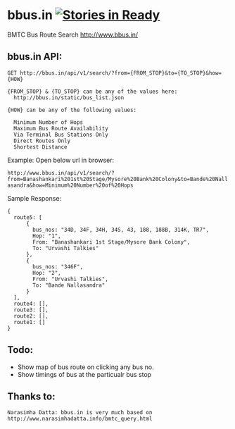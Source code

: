 bbus.in [![Stories in Ready](https://badge.waffle.io/vivekchand/bbus.in.png?label=ready)](https://waffle.io/vivekchand/bbus.in)
=======

BMTC Bus Route Search http://www.bbus.in/

bbus.in API:
-------------------


```
GET http://bbus.in/api/v1/search/?from={FROM_STOP}&to={TO_STOP}&how={HOW}

{FROM_STOP} & {TO_STOP} can be any of the values here:
  http://bbus.in/static/bus_list.json

{HOW} can be any of the following values:

  Minimum Number of Hops
  Maximum Bus Route Availability
  Via Terminal Bus Stations Only
  Direct Routes Only
  Shortest Distance
```  
  
Example: Open below url in browser:

`http://www.bbus.in/api/v1/search/?from=Banashankari%201st%20Stage/Mysore%20Bank%20Colony&to=Bande%20Nallasandra&how=Minimum%20Number%20of%20Hops`

Sample Response:
```
{
  route5: [
      {
        bus_nos: "34D, 34F, 34H, 34S, 43, 188, 188B, 314K, TR7",
        Hop: "1",
        From: "Banashankari 1st Stage/Mysore Bank Colony",
        To: "Urvashi Talkies"
      },
      {
        bus_nos: "346F",
        Hop: "2",
        From: "Urvashi Talkies",
        To: "Bande Nallasandra"
      }
  ],
  route4: [],
  route3: [],
  route2: [],
  route1: []
}
```
Todo:
-----
* Show map of bus route on clicking any bus no. 
* Show timings of bus at the particualr bus stop


Thanks to:
----------
`Narasimha Datta: bbus.in is very much based on http://www.narasimhadatta.info/bmtc_query.html` 


